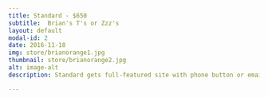 ```yaml
---
title: Standard - $650
subtitle:  Brian's T's or Zzz's
layout: default
modal-id: 2
date: 2016-11-18
img: store/brianorange1.jpg
thumbnail: store/brianorange2.jpg
alt: image-alt
description: Standard gets full-featured site with phone button or email contact form and a product portfolio section.

---
```

